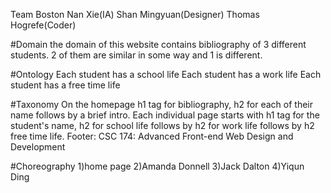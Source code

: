 Team Boston 
Nan Xie(IA)
Shan Mingyuan(Designer)
Thomas Hogrefe(Coder)

#Domain
the domain of this website contains bibliography of 3 different students. 
2 of them are similar in some way and 1 is different.

#Ontology
Each student has a school life 
Each student has a work life
Each student has a free time life

#Taxonomy
On the homepage h1 tag for bibliography,
h2 for each of their name follows by a brief intro.
Each individual page starts with h1 tag for the student's name, 
h2 for school life follows by h2 for work life follows by h2 free time life.
Footer: CSC 174: Advanced Front-end Web Design and Development


#Choreography
1)home page 
2)Amanda Donnell
3)Jack Dalton
4)Yiqun Ding

